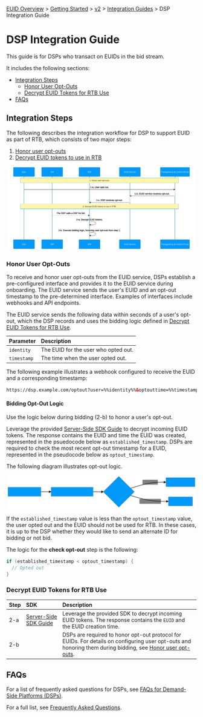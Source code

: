 [EUID Overview](../../../README.md) > [Getting Started](../../getting-started.md) > [v2](../summary-doc-v2.md) > [Integration Guides](summary-guides.md) > DSP Integration Guide

# DSP Integration Guide

This guide is for DSPs who transact on EUIDs in the bid stream.

It includes the following sections:

* [Integration Steps](#integration-steps)
   - [Honor User Opt-Outs](#honor-user-opt-outs)
   - [Decrypt EUID Tokens for RTB Use](#decrypt-euid-tokens-for-rtb-use)
* [FAQs](#faqs)

## Integration Steps 

The following describes the integration workflow for DSP to support EUID as part of RTB, which consists of two major steps:
1. [Honor user opt-outs](#honor-user-opt-outs)
2. [Decrypt EUID tokens to use in RTB](#decrypt-euid-tokens-for-rtb-use)

![DSP Flow](images/dsp-guide-flow-mermaid.svg)

### Honor User Opt-Outs

To receive and honor user opt-outs from the EUID service, DSPs establish a pre-configured interface and provides it to the EUID service during onboarding. The EUID service sends the user's EUID and an opt-out timestamp to the pre-determined interface. Examples of interfaces include webhooks and API endpoints.

The EUID service sends the following data within seconds of a user's opt-out, which the DSP records and uses the bidding logic defined in [Decrypt EUID Tokens for RTB Use](#decrypt-euid-tokens-for-rtb-use).

| Parameter | Description |
| :--- | :--- |
| `identity` | The EUID for the user who opted out. |
| `timestamp` | The time when the user opted out. |


The following example  illustrates a webhook configured to receive the EUID and a corresponding timestamp:

```html
https://dsp.example.com/optout?user=%%identity%%&optouttime=%%timestamp%%
```
#### Bidding Opt-Out Logic

Use the logic below during bidding (2-b) to honor a user's opt-out.

Leverage the provided [Server-Side SDK Guide](../sdks/dsp-client-rtb-sdk.md) to decrypt incoming EUID tokens. The response contains the EUID and time the EUID was created, represented in the psuedocode below as `established_timestamp`. DSPs are required to check the most recent opt-out timestamp for a EUID, represented in the pseudocode below as `optout_timestamp`. 

The following diagram illustrates opt-out logic.

![DSP Opt-Out Check](images/dsp-guide-optout-check-mermaid.svg)

If the `established_timestamp` value is less than the `optout_timestamp` value, the user opted out and the EUID should not be used for RTB. In these cases, it is up to the DSP whether they would like to send an alternate ID for bidding or not bid.

The logic for the <b>check opt-out</b> step is the following:

```java
if (established_timestamp < optout_timestamp) {
  // Opted out
}
```

### Decrypt EUID Tokens for RTB Use

| Step | SDK | Description |
| :--- | :--- | :--- |
| 2-a | [Server-Side SDK Guide](../sdks/dsp-client-rtb-sdk.md)  | Leverage the provided SDK to decrypt incoming EUID tokens. The response contains the `EUID` and the EUID creation time. |
| 2-b | | DSPs are required to honor opt-out protocol for EUIDs. For details on configuring user opt-outs and honoring them during bidding, see [Honor user opt-outs](#honor-user-opt-outs). |

## FAQs

For a list of frequently asked questions for DSPs, see [FAQs for Demand-Side Platforms (DSPs)](../getting-started/gs-faqs.md#faqs-for-demand-side-platforms-dsps).

For a full list, see [Frequently Asked Questions](../getting-started/gs-faqs.md).
